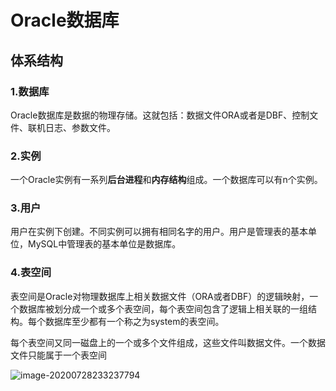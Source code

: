# Oracle数据库

## 体系结构

### 1.数据库

​			Oracle数据库是数据的物理存储。这就包括：数据文件ORA或者是DBF、控制文件、联机日志、参数文件。

### 2.实例

​			一个Oracle实例有一系列**后台进程**和**内存结构**组成。一个数据库可以有n个实例。

### 3.用户

​			用户在实例下创建。不同实例可以拥有相同名字的用户。用户是管理表的基本单位，MySQL中管理表的基本单位是数据库。

### 4.表空间

​			表空间是Oracle对物理数据库上相关数据文件（ORA或者DBF）的逻辑映射，一个数据库被划分成一个或多个表空间，每个表空间包含了逻辑上相关联的一组结构。每个数据库至少都有一个称之为system的表空间。

​			每个表空间又同一磁盘上的一个或多个文件组成，这些文件叫数据文件。一个数据文件只能属于一个表空间

![image-20200728233237794](C:\Users\admin\AppData\Roaming\Typora\typora-user-images\image-20200728233237794.png)

